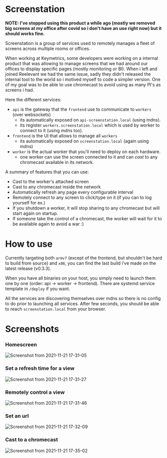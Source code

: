 # Screenstation

**NOTE: I've stopped using this product a while ago (mostly we removed big screens at my office after covid so i don't have an use right now) but it should works fine.**

Screenstation is a group of services used to remotely manages a fleet of screens across multiple rooms or offices.

When working at Keymetrics, some developers were working on a internal product that was allowing to manage screens that we had around our offices to display specific pages (mostly monitoring or BI).
When i left and joined Reelevant we had the same issue, sadly they didn't released the internal tool to the world so i motived myself to code a simpler version. One of my goal was to be able to use chromecast to avoid using as many PI's as screens i had.

Here the different services:
- `api` is the gateway that the `frontend` use to communicate to `workers` (over websockets)
  - its automatically exposed on `api-screenstation.local` (using mdns).
  - its register `workers.screenstation.local` which is used by worker to connect to it (using mdns too).
- `frontend` is the UI that allows to manage all `workers`
  - its automatically exposed on `screenstation.local` (again using mdns)
- `worker` is the actual worker that you'll need to deploy on each hardware.
  - one worker can use the screen connected to it and can *cast* to any chromecast available in its network.

A summary of features that you can use:
- Cast to the worker's attached screen
- Cast to any chromecast inside the network
- Automatically refresh any page every configurable interval
- Remotely connect to any screen to click/type on it (if you can to log yourself for ex.)
- If you shutdown a worker, it will stop sharing to any chromecast but will start again on startup.
- If someone take the control of a chromecast, the worker will wait for it to be available again to avoid a war :)

# How to use

Currently targeting both `armv7` (except of the frontend, but shouldn't be hard to build from source) and `x86`, you can find the last build i've made on the latest release (v0.3.3). 

When you have all binaries on your host, you simply need to launch them one by one (order: api -> worker -> frontend). There are systemd service template in `/deploy` if you want.

All the services are discovering themselves over mdns so there is no config to do prior to launching all services.
After few seconds, you should be able to reach `screenstation.local` from your browser.

# Screenshots

### Homescreen
![Screenshot from 2021-11-21 17-31-05](https://user-images.githubusercontent.com/2820968/142770716-f51554f7-758a-43d5-a699-bfb909e5a8b4.png)
### Set a refresh time for a view
![Screenshot from 2021-11-21 17-31-27](https://user-images.githubusercontent.com/2820968/142770719-a55e9124-db47-4545-aacd-9bb32b38e053.png)
### Remotely control a view
![Screenshot from 2021-11-21 17-31-46](https://user-images.githubusercontent.com/2820968/142770741-5e25bad5-89b7-4973-bdfc-d3e5c1ff5f72.png)
### Set an url
![Screenshot from 2021-11-21 17-32-09](https://user-images.githubusercontent.com/2820968/142770742-f6db8fe0-3604-4732-9cf5-097c5ee403c0.png)
### Cast to a chromecast
![Screenshot from 2021-11-21 17-35-02](https://user-images.githubusercontent.com/2820968/142770744-9ae9ff42-db3d-4584-af26-56a618448d3e.png)



